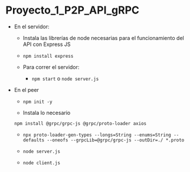 # Proyecto_1_P2P_API_gRPC

- En el servidor:

  - Instala las librerías de node necesarias para el funcionamiento del API con Express JS

  - `npm install express`

  - Para correr el servidor:
    - `npm start` o `node server.js`

- En el peer

  - `npm init -y`

  - Instala lo necesario 
  
  `npm install @grpc/grpc-js @grpc/proto-loader axios`
 
  - `npx proto-loader-gen-types --longs=String --enums=String --defaults --oneofs --grpcLib=@grpc/grpc-js --outDir=./ *.proto`
  
  - `node server.js`

  - `node client.js`